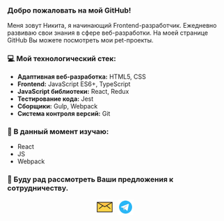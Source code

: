 ### Добро пожаловать на мой GitHub!  
Меня зовут Никита, я начинающий Frontend-разработчик. Ежедневно развиваю свои знания в сфере веб-разработки. На моей странице GitHub Вы можете посмотреть мои pet-проекты.  

### 💻 Мой технологический стек:
- **Адаптивная веб-разработка:** HTML5, CSS
- **Frontend:** JavaScript ES6+, TypeScript
- **JavaScript библиотеки:** React, Redux
- **Тестирование кода:** Jest
- **Сборщики:** Gulp, Webpack
- **Система контроля версий:** Git

### 🔎 В данный момент изучаю:
- React
- JS
- Webpack

### 💌 Буду рад рассмотреть Ваши предложения к сотрудничеству.

<p align="center">
<a href="mailto:ds.carpowaleks2@gmail.com"><img height="36" width="36" src="./mail.svg"></a>&nbsp;&nbsp;
<a href="https://t.me/baniston"><img height="36" width="36" src="./telegram.svg"></a>&nbsp;&nbsp;
